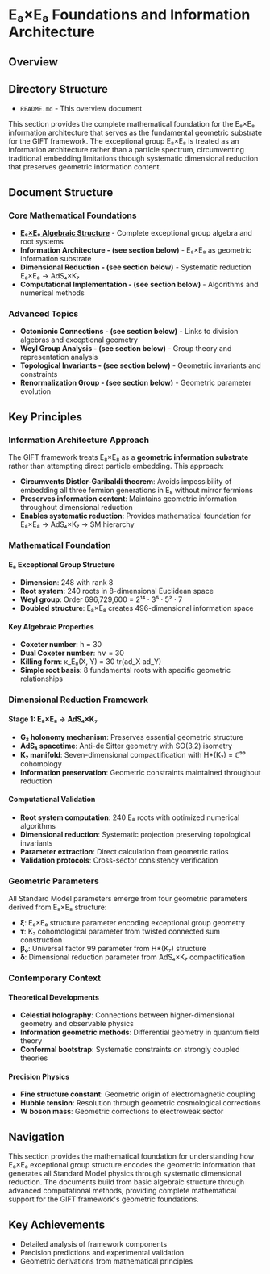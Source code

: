 # E₈×E₈ Foundations and Information Architecture

## Overview

## Directory Structure

- `README.md` - This overview document

This section provides the complete mathematical foundation for the E₈×E₈ information architecture that serves as the fundamental geometric substrate for the GIFT framework. The exceptional group E₈×E₈ is treated as an information architecture rather than a particle spectrum, circumventing traditional embedding limitations through systematic dimensional reduction that preserves geometric information content.

## Document Structure

### Core Mathematical Foundations

- **[E₈×E₈ Algebraic Structure](e8_algebraic_structure.md)** - Complete exceptional group algebra and root systems
- ****Information Architecture** - (see section below)** - E₈×E₈ as geometric information substrate
- ****Dimensional Reduction** - (see section below)** - Systematic reduction E₈×E₈ → AdS₄×K₇
- ****Computational Implementation** - (see section below)** - Algorithms and numerical methods

### Advanced Topics

- ****Octonionic Connections** - (see section below)** - Links to division algebras and exceptional geometry
- ****Weyl Group Analysis** - (see section below)** - Group theory and representation analysis
- ****Topological Invariants** - (see section below)** - Geometric invariants and constraints
- ****Renormalization Group** - (see section below)** - Geometric parameter evolution

## Key Principles

### Information Architecture Approach

The GIFT framework treats E₈×E₈ as a **geometric information substrate** rather than attempting direct particle embedding. This approach:

- **Circumvents Distler-Garibaldi theorem**: Avoids impossibility of embedding all three fermion generations in E₈ without mirror fermions
- **Preserves information content**: Maintains geometric information throughout dimensional reduction
- **Enables systematic reduction**: Provides mathematical foundation for E₈×E₈ → AdS₄×K₇ → SM hierarchy

### Mathematical Foundation

#### E₈ Exceptional Group Structure
- **Dimension**: 248 with rank 8
- **Root system**: 240 roots in 8-dimensional Euclidean space
- **Weyl group**: Order 696,729,600 = 2¹⁴ · 3⁵ · 5² · 7
- **Doubled structure**: E₈×E₈ creates 496-dimensional information space

#### Key Algebraic Properties
- **Coxeter number**: h = 30
- **Dual Coxeter number**: h∨ = 30
- **Killing form**: κ_E₈(X, Y) = 30 tr(ad_X ad_Y)
- **Simple root basis**: 8 fundamental roots with specific geometric relationships

### Dimensional Reduction Framework

#### Stage 1: E₈×E₈ → AdS₄×K₇
- **G₂ holonomy mechanism**: Preserves essential geometric structure
- **AdS₄ spacetime**: Anti-de Sitter geometry with SO(3,2) isometry
- **K₇ manifold**: Seven-dimensional compactification with H*(K₇) = ℂ⁹⁹ cohomology
- **Information preservation**: Geometric constraints maintained throughout reduction

#### Computational Validation
- **Root system computation**: 240 E₈ roots with optimized numerical algorithms
- **Dimensional reduction**: Systematic projection preserving topological invariants
- **Parameter extraction**: Direct calculation from geometric ratios
- **Validation protocols**: Cross-sector consistency verification

### Geometric Parameters

All Standard Model parameters emerge from four geometric parameters derived from E₈×E₈ structure:

- **ξ**: E₈×E₈ structure parameter encoding exceptional group geometry
- **τ**: K₇ cohomological parameter from twisted connected sum construction  
- **β₀**: Universal factor 99 parameter from H*(K₇) structure
- **δ**: Dimensional reduction parameter from AdS₄×K₇ compactification

### Contemporary Context

#### Theoretical Developments
- **Celestial holography**: Connections between higher-dimensional geometry and observable physics
- **Information geometric methods**: Differential geometry in quantum field theory
- **Conformal bootstrap**: Systematic constraints on strongly coupled theories

#### Precision Physics
- **Fine structure constant**: Geometric origin of electromagnetic coupling
- **Hubble tension**: Resolution through geometric cosmological corrections
- **W boson mass**: Geometric corrections to electroweak sector

## Navigation

This section provides the mathematical foundation for understanding how E₈×E₈ exceptional group structure encodes the geometric information that generates all Standard Model physics through systematic dimensional reduction. The documents build from basic algebraic structure through advanced computational methods, providing complete mathematical support for the GIFT framework's geometric foundations.


## Key Achievements

- Detailed analysis of framework components
- Precision predictions and experimental validation
- Geometric derivations from mathematical principles

